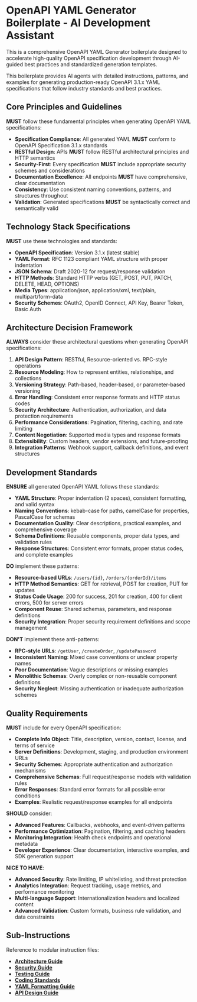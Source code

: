 # OpenAPI YAML Generator Boilerplate - AI Development Assistant

This is a comprehensive OpenAPI YAML Generator boilerplate designed to accelerate high-quality OpenAPI specification development through AI-guided best practices and standardized generation templates.

This boilerplate provides AI agents with detailed instructions, patterns, and examples for generating production-ready OpenAPI 3.1.x YAML specifications that follow industry standards and best practices.

## Core Principles and Guidelines

**MUST** follow these fundamental principles when generating OpenAPI YAML specifications:
- **Specification Compliance**: All generated YAML **MUST** conform to OpenAPI Specification 3.1.x standards
- **RESTful Design**: APIs **MUST** follow RESTful architectural principles and HTTP semantics
- **Security-First**: Every specification **MUST** include appropriate security schemes and considerations
- **Documentation Excellence**: All endpoints **MUST** have comprehensive, clear documentation
- **Consistency**: Use consistent naming conventions, patterns, and structures throughout
- **Validation**: Generated specifications **MUST** be syntactically correct and semantically valid

## Technology Stack Specifications

**MUST** use these technologies and standards:
- **OpenAPI Specification**: Version 3.1.x (latest stable)
- **YAML Format**: RFC 1123 compliant YAML structure with proper indentation
- **JSON Schema**: Draft 2020-12 for request/response validation
- **HTTP Methods**: Standard HTTP verbs (GET, POST, PUT, PATCH, DELETE, HEAD, OPTIONS)
- **Media Types**: application/json, application/xml, text/plain, multipart/form-data
- **Security Schemes**: OAuth2, OpenID Connect, API Key, Bearer Token, Basic Auth

## Architecture Decision Framework

**ALWAYS** consider these architectural questions when generating OpenAPI specifications:
1. **API Design Pattern**: RESTful, Resource-oriented vs. RPC-style operations
2. **Resource Modeling**: How to represent entities, relationships, and collections
3. **Versioning Strategy**: Path-based, header-based, or parameter-based versioning
4. **Error Handling**: Consistent error response formats and HTTP status codes
5. **Security Architecture**: Authentication, authorization, and data protection requirements
6. **Performance Considerations**: Pagination, filtering, caching, and rate limiting
7. **Content Negotiation**: Supported media types and response formats
8. **Extensibility**: Custom headers, vendor extensions, and future-proofing
9. **Integration Patterns**: Webhook support, callback definitions, and event structures

## Development Standards

**ENSURE** all generated OpenAPI YAML follows these standards:
- **YAML Structure**: Proper indentation (2 spaces), consistent formatting, and valid syntax
- **Naming Conventions**: kebab-case for paths, camelCase for properties, PascalCase for schemas
- **Documentation Quality**: Clear descriptions, practical examples, and comprehensive coverage
- **Schema Definitions**: Reusable components, proper data types, and validation rules
- **Response Structures**: Consistent error formats, proper status codes, and complete examples

**DO** implement these patterns:
- **Resource-based URLs**: `/users/{id}`, `/orders/{orderId}/items`
- **HTTP Method Semantics**: GET for retrieval, POST for creation, PUT for updates
- **Status Code Usage**: 200 for success, 201 for creation, 400 for client errors, 500 for server errors
- **Component Reuse**: Shared schemas, parameters, and response definitions
- **Security Integration**: Proper security requirement definitions and scope management

**DON'T** implement these anti-patterns:
- **RPC-style URLs**: `/getUser`, `/createOrder`, `/updatePassword`
- **Inconsistent Naming**: Mixed case conventions or unclear property names
- **Poor Documentation**: Vague descriptions or missing examples
- **Monolithic Schemas**: Overly complex or non-reusable component definitions
- **Security Neglect**: Missing authentication or inadequate authorization schemes

## Quality Requirements

**MUST** include for every OpenAPI specification:
- **Complete Info Object**: Title, description, version, contact, license, and terms of service
- **Server Definitions**: Development, staging, and production environment URLs
- **Security Schemes**: Appropriate authentication and authorization mechanisms
- **Comprehensive Schemas**: Full request/response models with validation rules
- **Error Responses**: Standard error formats for all possible error conditions
- **Examples**: Realistic request/response examples for all endpoints

**SHOULD** consider:
- **Advanced Features**: Callbacks, webhooks, and event-driven patterns
- **Performance Optimization**: Pagination, filtering, and caching headers
- **Monitoring Integration**: Health check endpoints and operational metadata
- **Developer Experience**: Clear documentation, interactive examples, and SDK generation support

**NICE TO HAVE**:
- **Advanced Security**: Rate limiting, IP whitelisting, and threat protection
- **Analytics Integration**: Request tracking, usage metrics, and performance monitoring
- **Multi-language Support**: Internationalization headers and localized content
- **Advanced Validation**: Custom formats, business rule validation, and data constraints

## Sub-Instructions

Reference to modular instruction files:
- **[Architecture Guide](./instructions/architecture.instructions.md)**
- **[Security Guide](./instructions/security.instructions.md)**
- **[Testing Guide](./instructions/testing.instructions.md)**
- **[Coding Standards](./instructions/coding-standards.instructions.md)**
- **[YAML Formatting Guide](./instructions/yaml-formatting.instructions.md)**
- **[API Design Guide](./instructions/api-design.instructions.md)**
